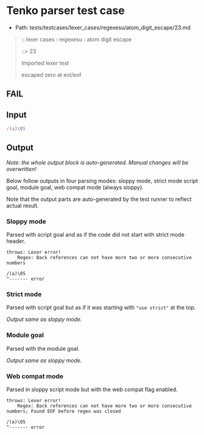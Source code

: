 # Tenko parser test case

- Path: tests/testcases/lexer_cases/regexesu/atom_digit_escape/23.md

> :: lexer cases : regexesu : atom digit escape
>
> ::> 23
>
> Imported lexer test
>
> escaped zero at eol/eof

## FAIL

## Input

`````js
/(a)\05
`````

## Output

_Note: the whole output block is auto-generated. Manual changes will be overwritten!_

Below follow outputs in four parsing modes: sloppy mode, strict mode script goal, module goal, web compat mode (always sloppy).

Note that the output parts are auto-generated by the test runner to reflect actual result.

### Sloppy mode

Parsed with script goal and as if the code did not start with strict mode header.

`````
throws: Lexer error!
    Regex: Back references can not have more two or more consecutive numbers

/(a)\05
^------- error
`````

### Strict mode

Parsed with script goal but as if it was starting with `"use strict"` at the top.

_Output same as sloppy mode._

### Module goal

Parsed with the module goal.

_Output same as sloppy mode._

### Web compat mode

Parsed in sloppy script mode but with the web compat flag enabled.

`````
throws: Lexer error!
    Regex: Back references can not have more two or more consecutive numbers; Found EOF before regex was closed

/(a)\05
^------- error
`````


